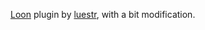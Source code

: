 [Loon](https://x.com/loon0x00) plugin by [luestr](https://github.com/luestr/ProxyResource), with a bit modification.
